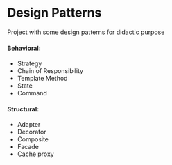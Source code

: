 # Design Patterns

Project with some design patterns for didactic purpose

#### Behavioral:
* Strategy
* Chain of Responsibility
* Template Method
* State
* Command

#### Structural:
* Adapter
* Decorator
* Composite
* Facade
* Cache proxy
